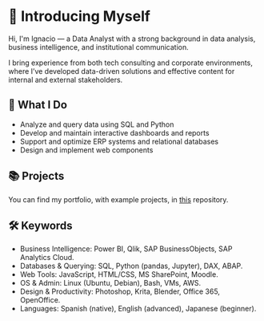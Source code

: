 # 👋 Introducing Myself

Hi, I'm Ignacio — a Data Analyst with a strong background in data analysis, business intelligence, and institutional communication. 

I bring experience from both tech consulting and corporate environments, where I’ve developed data-driven solutions and effective content for internal and external stakeholders.

## 🧠 What I Do

- Analyze and query data using SQL and Python
- Develop and maintain interactive dashboards and reports
- Support and optimize ERP systems and relational databases
- Design and implement web components

## 📚 Projects

You can find my portfolio, with example projects, in [this](https://github.com/ignaciolguin/ignaciolguin) repository.

## 🛠️ Keywords

- Business Intelligence: Power BI, Qlik, SAP BusinessObjects, SAP Analytics Cloud.
- Databases & Querying: SQL, Python (pandas, Jupyter), DAX, ABAP.
- Web Tools: JavaScript, HTML/CSS, MS SharePoint, Moodle.
- OS & Admin: Linux (Ubuntu, Debian), Bash, VMs, AWS.
- Design & Productivity: Photoshop, Krita, Blender, Office 365, OpenOffice.
- Languages: Spanish (native), English (advanced), Japanese (beginner).

